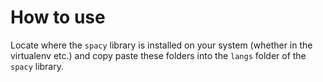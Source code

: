 # How to use

Locate where the `spacy` library is installed on your system (whether in the virtualenv etc.) and copy paste these folders into the `langs` folder of the `spacy` library.
